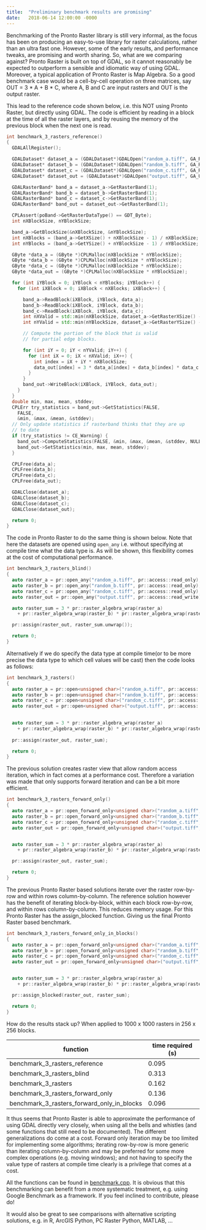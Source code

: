 ```yaml
---
title:  "Preliminary benchmark results are promising"
date:   2018-06-14 12:00:00 -0000
---
```

Benchmarking of the Pronto Raster library is still very informal, as the focus has been on producing an easy-to-use library for raster calculations, rather than an ultra fast one. However, some of the early results, and performance tweaks, are promising and worth sharing. So, what are we comparing against? Pronto Raster is built on top of GDAL, so it cannot reasonably be expected to outperform a sensible and idiomatic way of using GDAL. Moreover, a typical application of Pronto Raster is Map Algebra. So a good benchmark case would be a cell-by-cell operation on three matrices, say OUT = 3 * A + B * C, where A, B and C are input rasters and OUT is the output raster. 

This lead to the reference code shown below, i.e. this NOT using Pronto Raster, but directly using GDAL. The code is efficient by reading in a block at the time of all the raster layers, and by reusing the memory of the previous block when the next one is read. 

```cpp
int benchmark_3_rasters_reference()
{
  GDALAllRegister();

  GDALDataset* dataset_a = (GDALDataset*)GDALOpen("random_a.tiff", GA_ReadOnly);
  GDALDataset* dataset_b = (GDALDataset*)GDALOpen("random_b.tiff", GA_ReadOnly);
  GDALDataset* dataset_c = (GDALDataset*)GDALOpen("random_c.tiff", GA_ReadOnly);
  GDALDataset* dataset_out = (GDALDataset*)GDALOpen("output.tiff", GA_Update);

  GDALRasterBand* band_a = dataset_a->GetRasterBand(1);
  GDALRasterBand* band_b = dataset_b->GetRasterBand(1);
  GDALRasterBand* band_c = dataset_c->GetRasterBand(1);
  GDALRasterBand* band_out = dataset_out->GetRasterBand(1);

  CPLAssert(poBand->GetRasterDataType() == GDT_Byte);
  int nXBlockSize, nYBlockSize;

  band_a->GetBlockSize(&nXBlockSize, &nYBlockSize);
  int nXBlocks = (band_a->GetXSize() + nXBlockSize - 1) / nXBlockSize;
  int nYBlocks = (band_a->GetYSize() + nYBlockSize - 1) / nYBlockSize;

  GByte *data_a = (GByte *)CPLMalloc(nXBlockSize * nYBlockSize);
  GByte *data_b = (GByte *)CPLMalloc(nXBlockSize * nYBlockSize);
  GByte *data_c = (GByte *)CPLMalloc(nXBlockSize * nYBlockSize);
  GByte *data_out = (GByte *)CPLMalloc(nXBlockSize * nYBlockSize);

  for (int iYBlock = 0; iYBlock < nYBlocks; iYBlock++) {
    for (int iXBlock = 0; iXBlock < nXBlocks; iXBlock++) {

      band_a->ReadBlock(iXBlock, iYBlock, data_a);
      band_b->ReadBlock(iXBlock, iYBlock, data_b);
      band_c->ReadBlock(iXBlock, iYBlock, data_c);
      int nXValid = std::min(nXBlockSize, dataset_a->GetRasterXSize() - iXBlock * nXBlockSize);
      int nYValid = std::min(nYBlockSize, dataset_a->GetRasterYSize() - iYBlock * nYBlockSize);

      // Compute the portion of the block that is valid
      // for partial edge blocks.

      for (int iY = 0; iY < nYValid; iY++) {
        for (int iX = 0; iX < nXValid; iX++) {
          int index = iX + iY * nXBlockSize;
          data_out[index] = 3 * data_a[index] + data_b[index] * data_c[index];
        }
      }
      band_out->WriteBlock(iXBlock, iYBlock, data_out);
    }
  }
  double min, max, mean, stddev;
  CPLErr try_statistics = band_out->GetStatistics(FALSE,
    FALSE,
    &min, &max, &mean, &stddev);
  // Only update statistics if rasterband thinks that they are up 
  // to date
  if (try_statistics != CE_Warning) {
    band_out->ComputeStatistics(FALSE, &min, &max, &mean, &stddev, NULL, NULL);
    band_out->SetStatistics(min, max, mean, stddev);
  }

  CPLFree(data_a);
  CPLFree(data_b);
  CPLFree(data_c);
  CPLFree(data_out);

  GDALClose(dataset_a);
  GDALClose(dataset_b);
  GDALClose(dataset_c);
  GDALClose(dataset_out);

  return 0;
}
```

The code in Pronto Raster to do the same thing is shown below. Note that here the datasets are opened using `open_any` i.e. without specifying at compile time what the data type is. As will be shown, this flexibility comes at the cost of computational performance.

```cpp
int benchmark_3_rasters_blind()
{
  auto raster_a = pr::open_any("random_a.tiff", pr::access::read_only);
  auto raster_b = pr::open_any("random_b.tiff", pr::access::read_only);
  auto raster_c = pr::open_any("random_c.tiff", pr::access::read_only);
  auto raster_out = pr::open_any("output.tiff", pr::access::read_write);

  auto raster_sum = 3 * pr::raster_algebra_wrap(raster_a) 
    + pr::raster_algebra_wrap(raster_b) * pr::raster_algebra_wrap(raster_c);

  pr::assign(raster_out, raster_sum.unwrap());

  return 0;
}
```
Alternatively if we do specify the data type at compile time(or to be more precise the data type to which cell values will be cast) then the code looks as follows:

```cpp
int benchmark_3_rasters()
{
  auto raster_a = pr::open<unsigned char>("random_a.tiff", pr::access::read_only);
  auto raster_b = pr::open<unsigned char>("random_b.tiff", pr::access::read_only);
  auto raster_c = pr::open<unsigned char>("random_c.tiff", pr::access::read_only);
  auto raster_out = pr::open<unsigned char>("output.tiff", pr::access::read_write);

 
  auto raster_sum = 3 * pr::raster_algebra_wrap(raster_a) 
    + pr::raster_algebra_wrap(raster_b) * pr::raster_algebra_wrap(raster_c);
	
  pr::assign(raster_out, raster_sum);

  return 0;
}
```

The previous solution creates raster view that allow random access iteration, which in fact comes at a performance cost. Therefore a variation was made that only supports forward iteration and can be a bit more efficient.

```cpp
int benchmark_3_rasters_forward_only()
{
  auto raster_a = pr::open_forward_only<unsigned char>("random_a.tiff", pr::access::read_only);
  auto raster_b = pr::open_forward_only<unsigned char>("random_b.tiff", pr::access::read_only);
  auto raster_c = pr::open_forward_only<unsigned char>("random_c.tiff", pr::access::read_only);
  auto raster_out = pr::open_forward_only<unsigned char>("output.tiff", pr::access::read_write);


  auto raster_sum = 3 * pr::raster_algebra_wrap(raster_a)
    + pr::raster_algebra_wrap(raster_b) * pr::raster_algebra_wrap(raster_c);

  pr::assign(raster_out, raster_sum);

  return 0;
}
```

The previous Pronto Raster based solutions iterate over the raster row-by-row and within rows column-by-column. The reference solution however has the benefit of iterating block-by-block, within each block row-by-row, and within rows column-by-column. This reduces memory usage. For this Pronto Raster has the assign_blocked function. Giving us the final Pronto Raster based benchmark.

```cpp
int benchmark_3_rasters_forward_only_in_blocks()
{
  auto raster_a = pr::open_forward_only<unsigned char>("random_a.tiff", pr::access::read_only);
  auto raster_b = pr::open_forward_only<unsigned char>("random_b.tiff", pr::access::read_only);
  auto raster_c = pr::open_forward_only<unsigned char>("random_c.tiff", pr::access::read_only);
  auto raster_out = pr::open_forward_only<unsigned char>("output.tiff", pr::access::read_write);


  auto raster_sum = 3 * pr::raster_algebra_wrap(raster_a)
    + pr::raster_algebra_wrap(raster_b) * pr::raster_algebra_wrap(raster_c);

  pr::assign_blocked(raster_out, raster_sum);

  return 0;
}
```

How do the results stack up? When applied to 1000 x 1000 rasters in 256 x 256 blocks. 

|function|time required (s)|
|----|----|
|benchmark_3_rasters_reference|0.095|
|benchmark_3_rasters_blind|0.313|
|benchmark_3_rasters|0.162|
|benchmark_3_rasters_forward_only|0.136|
|benchmark_3_rasters_forward_only_in_blocks|0.096|

It thus seems that Pronto Raster is able to approximate the performance of using GDAL directly very closely, when using all the bells and whistles (and some functions that still need to be documented). The different generalizations do come at a cost. Forward only iteration may be too limited for implementing some algorithms; iterating row-by-row is more generic than iterating column-by-column and may be preferred for some more complex operations (e.g. moving windows); and not having to specify the value type of rasters at compile time clearly is a privilege that comes at a cost.

All the functions can be found in [benchmark.cpp](https://github.com/ahhz/raster/blob/master/benchmarks/benchmark.cpp). It is obvious that this benchmarking can benefit from a more systematic treatment, e.g. using Google Benchmark as a framework. If you feel inclined to contribute, please do!

It would also be great to see comparisons with alternative scripting solutions, e.g. in R, ArcGIS Python, PC Raster Python, MATLAB, ...
